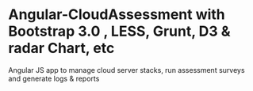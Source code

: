 # Angular-CloudAssessment with Bootstrap 3.0 , LESS, Grunt, D3 & radar Chart, etc
Angular JS app to manage cloud server stacks, run assessment surveys and generate logs &amp; reports
